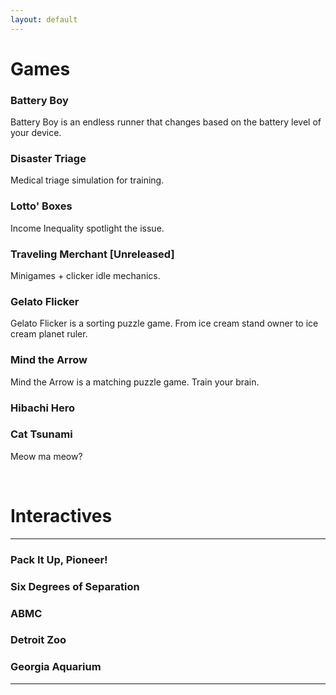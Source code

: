```yaml
---
layout: default
---
```


#  Games
### Battery Boy
Battery Boy is an endless runner that changes based on the battery level of your device.

### Disaster Triage
Medical triage simulation for training.

### Lotto' Boxes
Income Inequality spotlight the issue.

### Traveling Merchant [Unreleased]
Minigames + clicker idle mechanics.

### Gelato Flicker
Gelato Flicker is a sorting puzzle game. From ice cream stand owner to ice cream planet ruler.

### Mind the Arrow
Mind the Arrow is a matching puzzle game. Train your brain.

### Hibachi Hero


### Cat Tsunami
Meow ma meow?

<br/>

# Interactives
* * *

### Pack It Up, Pioneer!

### Six Degrees of Separation

### ABMC

### Detroit Zoo

### Georgia Aquarium

* * *
